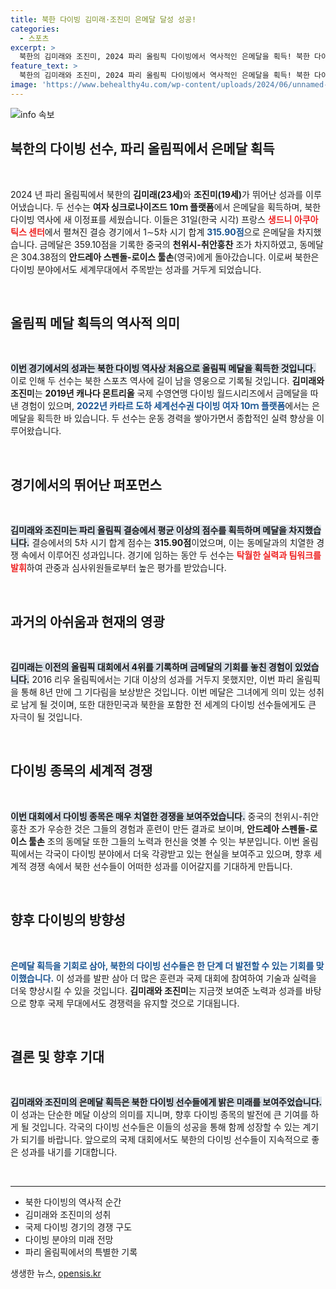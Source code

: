 ```yaml
---
title: 북한 다이빙 김미래·조진미 은메달 달성 성공!
categories:
  - 스포츠
excerpt: >
  북한의 김미래와 조진미, 2024 파리 올림픽 다이빙에서 역사적인 은메달을 획득! 북한 다이빙의 첫 올림픽 메달리스트로 기념비적인 성과를 이뤘습니다. 클릭해 더 많은 이야기를 확인하세요!
feature_text: >
  북한의 김미래와 조진미, 2024 파리 올림픽 다이빙에서 역사적인 은메달을 획득! 북한 다이빙의 첫 올림픽 메달리스트로 기념비적인 성과를 이뤘습니다. 클릭해 더 많은 이야기를 확인하세요!
image: 'https://www.behealthy4u.com/wp-content/uploads/2024/06/unnamed-file.png'
---
```


<p><img src="https://www.behealthy4u.com/wp-content/uploads/2024/06/unnamed-file.png" alt="info 속보" /></p>

<h2 data-ke-size="size26">북한의 다이빙 선수, 파리 올림픽에서 은메달 획득</h2>

<p data-ke-size="size16">&nbsp;</p>

<p data-ke-size="size16">2024 년 파리 올림픽에서 북한의 <b>김미래(23세)</b>와 <b>조진미(19세)</b>가 뛰어난 성과를 이루어냈습니다. 두 선수는 <b>여자 싱크로나이즈드 10ｍ 플랫폼</b>에서 은메달을 획득하며, 북한 다이빙 역사에 새 이정표를 세웠습니다. 이들은 31일(한국 시각) 프랑스 <b><span style="color: #ee2323;">생드니 아쿠아틱스 센터</span></b>에서 펼쳐진 결승 경기에서 1∼5차 시기 합계 <b><span style="color: #1a5490;">315.90점</span></b>으로 은메달을 차지했습니다. 금메달은 359.10점을 기록한 중국의 <b>천위시-취안훙찬</b> 조가 차지하였고, 동메달은 304.38점의 <b>안드레아 스펜돌-로이스 툴손</b>(영국)에게 돌아갔습니다. 이로써 북한은 다이빙 분야에서도 세계무대에서 주목받는 성과를 거두게 되었습니다.</p>

<p data-ke-size="size16">&nbsp;</p>

<h2 data-ke-size="size26">올림픽 메달 획득의 역사적 의미</h2>

<p data-ke-size="size16">&nbsp;</p>

<p data-ke-size="size16"><b><span style="background-color: #21538527;">이번 경기에서의 성과는 북한 다이빙 역사상 처음으로 올림픽 메달을 획득한 것입니다.</span></b> 이로 인해 두 선수는 북한 스포츠 역사에 길이 남을 영웅으로 기록될 것입니다. <b>김미래와 조진미</b>는 <b>2019년 캐나다 몬트리올</b> 국제 수영연맹 다이빙 월드시리즈에서 금메달을 따낸 경험이 있으며, <b><span style="color: #1a5490;">2022년 카타르 도하 세계선수권 다이빙 여자 10ｍ 플랫폼</span></b>에서는 은메달을 획득한 바 있습니다. 두 선수는 운동 경력을 쌓아가면서 종합적인 실력 향상을 이루어왔습니다.</p>

<p data-ke-size="size16">&nbsp;</p>

<h2 data-ke-size="size26">경기에서의 뛰어난 퍼포먼스</h2>

<p data-ke-size="size16">&nbsp;</p>

<p data-ke-size="size16"><b><span style="background-color: #21538527;">김미래와 조진미는 파리 올림픽 결승에서 평균 이상의 점수를 획득하며 메달을 차지했습니다.</span></b> 결승에서의 5차 시기 합계 점수는 <b>315.90점</b>이었으며, 이는 동메달과의 치열한 경쟁 속에서 이루어진 성과입니다. 경기에 임하는 동안 두 선수는 <b><span style="color: #ee2323;">탁월한 실력과 팀워크를 발휘</span></b>하여 관중과 심사위원들로부터 높은 평가를 받았습니다.</p>

<p data-ke-size="size16">&nbsp;</p>

<h2 data-ke-size="size26">과거의 아쉬움과 현재의 영광</h2>

<p data-ke-size="size16">&nbsp;</p>

<p data-ke-size="size16"><b><span style="background-color: #21538527;">김미래는 이전의 올림픽 대회에서 4위를 기록하며 금메달의 기회를 놓친 경험이 있었습니다.</span></b> 2016 리우 올림픽에서는 기대 이상의 성과를 거두지 못했지만, 이번 파리 올림픽을 통해 8년 만에 그 기다림을 보상받은 것입니다. 이번 메달은 그녀에게 의미 있는 성취로 남게 될 것이며, 또한 대한민국과 북한을 포함한 전 세계의 다이빙 선수들에게도 큰 자극이 될 것입니다.</p>

<p data-ke-size="size16">&nbsp;</p>

<h2 data-ke-size="size26">다이빙 종목의 세계적 경쟁</h2>

<p data-ke-size="size16">&nbsp;</p>

<p data-ke-size="size16"><b><span style="background-color: #21538527;">이번 대회에서 다이빙 종목은 매우 치열한 경쟁을 보여주었습니다.</span></b> 중국의 천위시-취안훙찬 조가 우승한 것은 그들의 경험과 훈련이 만든 결과로 보이며, <b>안드레아 스펜돌-로이스 툴손</b> 조의 동메달 또한 그들의 노력과 헌신을 엿볼 수 잇는 부분입니다. 이번 올림픽에서는 각국이 다이빙 분야에서 더욱 각광받고 있는 현실을 보여주고 있으며, 향후 세계적 경쟁 속에서 북한 선수들이 어떠한 성과를 이어갈지를 기대하게 만듭니다.</p>

<p data-ke-size="size16">&nbsp;</p>

<h2 data-ke-size="size26">향후 다이빙의 방향성</h2>

<p data-ke-size="size16">&nbsp;</p>

<p data-ke-size="size16"><b><span style="color: #1a5490;">은메달 획득을 기회로 삼아, 북한의 다이빙 선수들은 한 단계 더 발전할 수 있는 기회를 맞이했습니다.</span></b> 이 성과를 발판 삼아 더 많은 훈련과 국제 대회에 참여하여 기술과 실력을 더욱 향상시킬 수 있을 것입니다. <b>김미래와 조진미</b>는 지금껏 보여준 노력과 성과를 바탕으로 향후 국제 무대에서도 경쟁력을 유지할 것으로 기대됩니다.</p>

<p data-ke-size="size16">&nbsp;</p>

<h2 data-ke-size="size26">결론 및 향후 기대</h2>

<p data-ke-size="size16">&nbsp;</p>

<p data-ke-size="size16"><b><span style="background-color: #21538527;">김미래와 조진미의 은메달 획득은 북한 다이빙 선수들에게 밝은 미래를 보여주었습니다.</span></b> 이 성과는 단순한 메달 이상의 의미를 지니며, 향후 다이빙 종목의 발전에 큰 기여를 하게 될 것입니다. 각국의 다이빙 선수들은 이들의 성공을 통해 함께 성장할 수 있는 계기가 되기를 바랍니다. 앞으로의 국제 대회에서도 북한의 다이빙 선수들이 지속적으로 좋은 성과를 내기를 기대합니다.</p>

<p data-ke-size="size16">&nbsp;</p>

<hr>

<ul>
    <li>북한 다이빙의 역사적 순간</li>
    <li>김미래와 조진미의 성취</li>
    <li>국제 다이빙 경기의 경쟁 구도</li>
    <li>다이빙 분야의 미래 전망</li>
    <li>파리 올림픽에서의 특별한 기록</li>
</ul>
생생한 뉴스, <a href="https://opensis.kr" rel="dofollow">opensis.kr</a>



